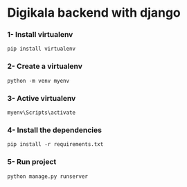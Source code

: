 # Digikala backend with django

### 1- Install virtualenv
`pip install virtualenv`


### 2- Create a virtualenv
`python -m venv myenv`

### 3- Active virtualenv
`myenv\Scripts\activate`

### 4- Install the dependencies
`pip install -r requirements.txt`

### 5- Run project
`python manage.py runserver`
